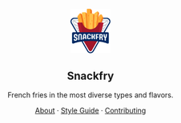 <!-- markdownlint-disable MD033 MD041 -->

<p align="center">
  <a href="https://snackfry.com">
    <img src="https://raw.githubusercontent.com/snackfry/.github/main/assets/icon.svg" width="80" />
  </a>
  <h2 align="center">Snackfry</h2>
</p>

<p align="center">French fries in the most diverse types and flavors.</p>

<p align="center">
  <a href="https://snackfry.com/about">About</a>
  ·
  <a href="https://snackfry.com/style-guide">Style Guide</a>
  ·
  <a href="https://snackfry.com/contributing">Contributing</a>
</p>
